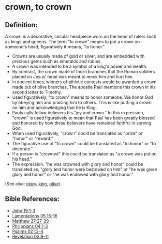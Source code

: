# crown, to crown #

## Definition: ##

A crown is a decorative, circular headpiece worn on the head of rulers such as kings and queens. The term "to crown" means to put a crown on someone's head; figuratively it means, "to honor."

* Crowns are usually made of gold or silver, and are embedded with precious gems such as emeralds and rubies.
* A crown was intended to be a symbol of a king's power and wealth.
* By contrast, the crown made of thorn branches that the Roman soldiers placed on Jesus' head was meant to mock him and hurt him.
* In ancient times, winners of athletic contests would be awarded a crown made out of olive branches. The apostle Paul mentions this crown in his second letter to Timothy.
* Used figuratively, "to crown" means to honor someone. We honor God by obeying him and praising him to others. This is like putting a crown on him and acknowledging that he is King.
* Pauls calls fellow believers his "joy and crown." In this expression, "crown" is used figuratively to mean that Paul has been greatly blessed and honored by how these believers have remained faithful in serving God.
* When used figuratively, "crown" could be translated as "prize" or "honor" or "reward."
* The figurative use of "to crown" could be translated as "to honor" or "to decorate."
* If a person is "crowned" this could be translated as "a crown was put on his head."
* The expression, "he was crowned with glory and honor" could be translated as, "glory and honor were bestowed on him" or "he was given glory and honor" or "he was endowed with glory and honor."

(See also: [glory](../kt/glory.md), [king](../other/king.md), [olive](../other/olive.md))

## Bible References: ##

* [John 19:1-3](https://door43.org/en/bible/notes/jhn/19/01)
* [Lamentations 05:15-16](https://door43.org/en/bible/notes/lam/05/15)
* [Matthew 27:27-29](https://door43.org/en/bible/notes/mat/27/27)
* [Philippians 04:1-3](https://door43.org/en/bible/notes/php/04/01)
* [Psalms 021:3-4](https://door43.org/en/bible/notes/psa/021/003)
* [Revelation 03:9-11](https://door43.org/en/bible/notes/rev/03/09)

